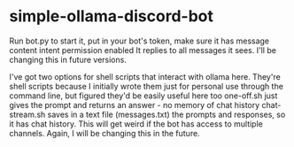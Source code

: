 # simple-ollama-discord-bot
Run bot.py to start it, put in your bot's token, make sure it has message content intent permission enabled
It replies to all messages it sees. I'll be changing this in future versions.

I've got two options for shell scripts that interact with ollama here. They're shell scripts because I initially wrote them just for personal use through the command line, but figured they'd be easily useful here too
one-off.sh just gives the prompt and returns an answer - no memory of chat history
chat-stream.sh saves in a text file (messages.txt) the prompts and responses, so it has chat history. This will get weird if the bot has access to multiple channels. Again, I will be changing this in the future.
